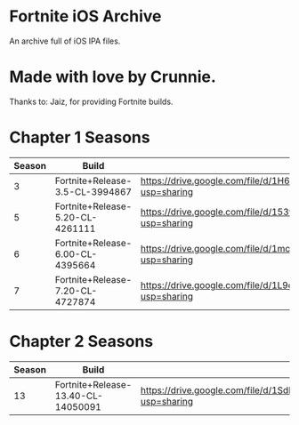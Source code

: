 # Fortnite iOS Archive
An archive full of iOS IPA files.

# Made with love by Crunnie.
Thanks to: Jaiz, for providing Fortnite builds.

# Chapter 1 Seasons

| Season | Build | Download | 
| ----------- | ----------- | ----------- | 
| 3 | Fortnite+Release-3.5-CL-3994867 | https://drive.google.com/file/d/1H62k0LMEqi_PAwB5bWWJC5gHJaX8phyo/view?usp=sharing |
| 5 | Fortnite+Release-5.20-CL-4261111 | https://drive.google.com/file/d/153vyC265Dl45jcJtfdMroECzVsjfAFdH/view?usp=sharing |
| 6 | Fortnite+Release-6.00-CL-4395664 | https://drive.google.com/file/d/1mcVa1UUaoBZk7Xb-cuWZZerDR3fq6UBv/view?usp=sharing |
| 7 | Fortnite+Release-7.20-CL-4727874 | https://drive.google.com/file/d/1L9oDbUxWCC1B4HETKpjHOk3Q91Yp_fzA/view?usp=sharing |


# Chapter 2 Seasons

| Season | Build | Download |
| ----------- | ----------- | ----------- | 
| 13 | Fortnite+Release-13.40-CL-14050091 | https://drive.google.com/file/d/1SdEK6zU9MexPWOR4cqJECU3QSYz2pjlF/view?usp=sharing |







